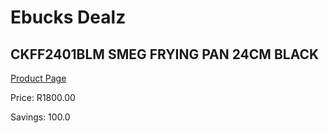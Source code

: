 
# Ebucks Dealz
## CKFF2401BLM SMEG FRYING PAN 24CM BLACK
[Product Page](https://www.ebucks.com/web/shop/productSelected.do?prodId=1170681500&catId=704983235)

Price: R1800.00

Savings: 100.0


	